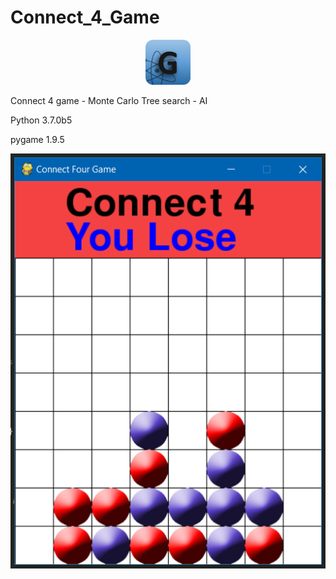 # Connect_4_Game

<p align="center">
  <a href="https://www.linkedin.com/in/guru-sarath-t-4ab648131/">
    <img src="https://github.com/gurusarath1/Snippets/blob/master/GitHubLogo_G_iconSize.png" alt="Guru Sarath T" width="72" height="72">
  </a>
</p>

Connect 4 game - Monte Carlo Tree search - AI


Python 3.7.0b5


pygame 1.9.5


<p align="center">
  <a href="https://www.linkedin.com/in/guru-sarath-t-4ab648131/">
    <img src="https://github.com/gurusarath1/Connect_4_Game/blob/master/Connect4_Screenshot.png" alt="ScreenShot">
  </a>
</p>

